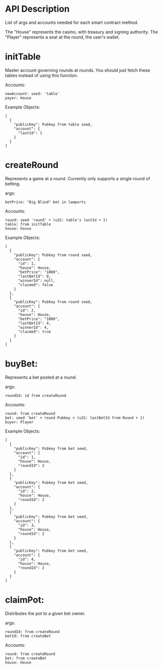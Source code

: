 # API Description

List of args and accounts needed for each smart contract method.

The "House" represents the casino, with treasury and signing authority.
The "Player" represents a seat at the round, the user's wallet.

# initTable
Master account governing rounds at rounds. You should just fetch these tables instead of using this function.

Accounts:
```
newAccount: seed: 'table'
payer: House
```
Example Objects:
```
[
  {
    "publicKey": Pubkey from table seed,
    "account": {
      "lastId": 1
    }
  }
]
```

# createRound
Represents a game at a round. Currently only supports a single round of betting.

args:
```
betPrice: "Big Blind" bet in lamports
```
Accounts:
```
round: seed 'round' + (u32: table's lastId + 1)
table: from initTable
house: house
```
Example Objects:
```
[
  {
    "publicKey": Pubkey from round seed,
    "account": {
      "id": 1,
      "house": House,
      "betPrice": "1000",
      "lastBetId": 0,
      "winnerId": null,
      "claimed": false
    }
  },
  {
    "publicKey": Pubkey from round seed,
    "account": {
      "id": 2,
      "house": House,
      "betPrice": "1000",
      "lastBetId": 4,
      "winnerId": 4,
      "claimed": true
    }
  }
]
```

# buyBet:
Represents a bet posted at a round.

args:
```
roundId: id from createRound
```
Accounts:
```
round: from createRound
bet: seed 'bet' + round Pubkey + (u32: lastBetId from Round + 1)
buyer: Player
```
Example Objects:
```
[
  {
    "publicKey": Pubkey from bet seed,
    "account": {
      "id": 1,
      "house": House,
      "roundId": 2
    }
  },
  {
    "publicKey": Pubkey from bet seed,
    "account": {
      "id": 2,
      "house": House,
      "roundId": 2
    }
  },
  {
    "publicKey": Pubkey from bet seed,
    "account": {
      "id": 3,
      "house": House,
      "roundId": 2
    }
  },
  {
    "publicKey": Pubkey from bet seed,
    "account": {
      "id": 4,
      "house": House,
      "roundId": 2
    }
  }
]
```

# claimPot:
Distributes the pot to a given bet owner.

args:
```
roundId: from createRound
betId: from createBet
```

Accounts:
```
round: from createRound
bet: from createBet
house: House
```
